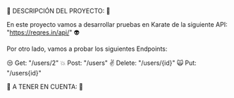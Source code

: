 :herb: DESCRIPCIÓN DEL PROYECTO: :herb:

En este proyecto vamos a desarrollar pruebas en Karate de la siguiente API: "https://reqres.in/api/" :alien:

Por otro lado, vamos a probar los siguientes Endpoints:

:unamused: Get: "/users/2"
:boom: Post: "/users"
:v: Delete: "/users/{id}"
:scream_cat: Put: "/users{id}"

:calling: A TENER EN CUENTA: :calling:



